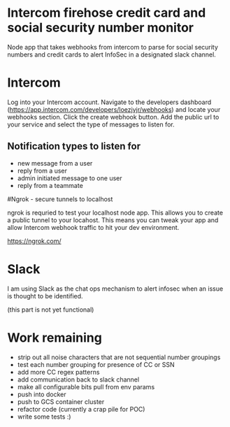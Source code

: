 # Intercom firehose credit card and social security number monitor
Node app that takes webhooks from intercom to parse for social security numbers and credit cards to alert InfoSec in a designated slack channel.

# Intercom

Log into your Intercom account.  Navigate to the developers dashboard (https://app.intercom.com/developers/loezjvjr/webhooks) and locate your webhooks section.  Click the create webhook button.  Add the public url to your service and select the type of messages to listen for.

## Notification types to listen for

* new message from a user
* reply from a user
* admin initiated message to one user
* reply from a teammate

#Ngrok - secure tunnels to localhost

ngrok is requried to test your localhost node app.  This allows you to create a public tunnel to your locahost.  This means you can tweak your app and allow Intercom webhook traffic to hit your dev environment.

https://ngrok.com/

# Slack

I am using Slack as the chat ops mechanism to alert infosec when an issue is thought to be identified.  

(this part is not yet functional)

# Work remaining

* strip out all noise characters that are not sequential number groupings
* test each number grouping for presence of CC or SSN
* add more CC regex patterns
* add communication back to slack channel
* make all configurable bits pull from env params
* push into docker
* push to GCS container cluster
* refactor code (currently a crap pile for POC)
* write some tests :)